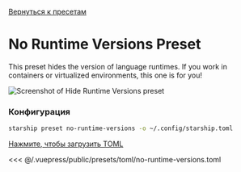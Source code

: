 [Вернуться к пресетам](./README.md#no-runtime-versions)

# No Runtime Versions Preset

This preset hides the version of language runtimes. If you work in containers or virtualized environments, this one is for you!

![Screenshot of Hide Runtime Versions preset](/presets/img/no-runtime-versions.png)

### Конфигурация

```sh
starship preset no-runtime-versions -o ~/.config/starship.toml
```

[Нажмите, чтобы загрузить TOML](/presets/toml/no-runtime-versions.toml)

<<< @/.vuepress/public/presets/toml/no-runtime-versions.toml
